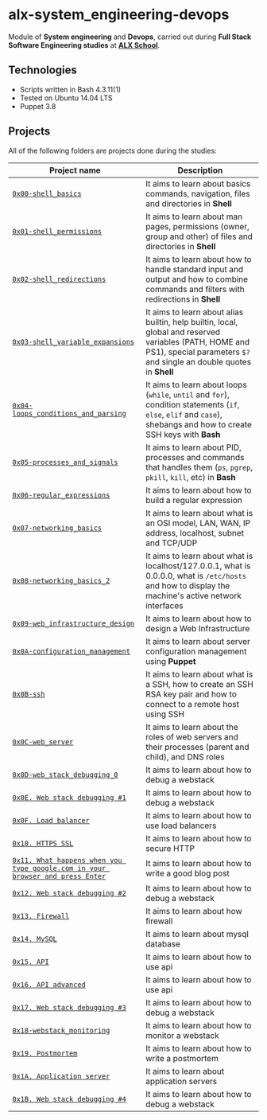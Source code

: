 # alx-system_engineering-devops

Module of **System engineering** and **Devops**, carried out during **Full Stack Software Engineering studies** at **[ALX School](https://www.alxafrica.com)**.

## Technologies

* Scripts written in Bash 4.3.11(1)
* Tested on Ubuntu 14.04 LTS
* Puppet 3.8

## Projects

All of the following folders are projects done during the studies:

| Project name | Description |
| ------------ | ----------- |
| [`0x00-shell_basics`](https://github.com/nazrawimedhin/alx-system_engineering-devops/tree/master/0x00-shell_basics) | It aims to learn about basics commands, navigation, files and directories in **Shell** |
| [`0x01-shell_permissions`](https://github.com/nazrawimedhin/alx-system_engineering-devops/tree/master/0x01-shell_permissions) | It aims to learn about man pages, permissions (owner, group and other) of files and directories in **Shell** |
| [`0x02-shell_redirections`](https://github.com/nazrawimedhin/alx-system_engineering-devops/tree/master/0x02-shell_redirections) | It aims to learn about how to handle standard input and output and how to combine commands and filters with redirections in **Shell** |
| [`0x03-shell_variable_expansions`](https://github.com/nazrawimedhin/alx-system_engineering-devops/tree/master/0x03-shell_variables_expansions) | It aims to learn about alias builtin, help builtin, local, global and reserved variables (PATH, HOME and PS1), special parameters `$?` and single an double quotes in **Shell** |
| [`0x04-loops_conditions_and_parsing`](https://github.com/nazrawimedhin/alx-system_engineering-devops/tree/master/0x04-loops_conditions_and_parsing) | It aims to learn about loops (`while`, `until` and `for`), condition statements (`if`, `else`, `elif` and `case`), shebangs and how to create SSH keys with **Bash** |
| [`0x05-processes_and_signals`](https://github.com/nazrawimedhin/alx-system_engineering-devops/tree/master/0x05-processes_and_signals) | It aims to learn about PID, processes and commands that handles them (`ps`, `pgrep`, `pkill`, `kill`, etc) in **Bash** |
| [`0x06-regular_expressions`](https://github.com/nazrawimedhin/alx-system_engineering-devops/edit/master/0x06-regular_expressions/README.md) | It aims to learn about how to build a regular expression |
| [`0x07-networking_basics`](https://github.com/nazrawimedhin/alx-system_engineering-devops/edit/master/0x07-networking_basics/README.md) | It aims to learn about what is an OSI model, LAN, WAN, IP address, localhost, subnet and TCP/UDP |
| [`0x08-networking_basics_2`](https://github.com/nazrawimedhin/alx-system_engineering-devops/edit/master/0x08-networking_basics_2/README.md) | It aims to learn about what is localhost/127.0.0.1, what is 0.0.0.0, what is `/etc/hosts` and how to display the machine's active network interfaces |
| [`0x09-web_infrastructure_design`](https://github.com/nazrawimedhin/alx-system_engineering-devops/edit/master/0x09-web_infrastructure_design/README.md) | It aims to learn about how to design a Web Infrastructure |
| [`0x0A-configuration_management`](https://github.com/nazrawimedhin/alx-system_engineering-devops/edit/master/0x0A-configuration_management/README.md) | It aims to learn about server configuration management using **Puppet** |
| [`0x0B-ssh`](https://github.com/nazrawimedhin/alx-system_engineering-devops/edit/master/0x0B-ssh/README.md) | It aims to learn about what is a SSH, how to create an SSH RSA key pair and how to connect to a remote host using SSH |
| [`0x0C-web_server`](https://github.com/nazrawimedhin/alx-system_engineering-devops/edit/master/0x0C-web_server/README.md) | It aims to learn about the roles of web servers and their processes (parent and child), and DNS roles |
| [`0x0D-web_stack_debugging_0`](https://github.com/nazrawimedhin/alx-system_engineering-devops/tree/master/0x0D-web_stack_debugging_0) | It aims to learn about how to debug a webstack |
| [`0x0E. Web stack debugging #1`](https://github.com/nazrawimedhin/alx-system_engineering-devops/tree/master/0x0E-web_stack_debugging_1) | It aims to learn about how to debug a webstack |
| [`0x0F. Load balancer`](https://github.com/nazrawimedhin/alx-system_engineering-devops/tree/master/0x0F-load_balancer) | It aims to learn about how to use load balancers |
| [`0x10. HTTPS SSL`](https://github.com/nazrawimedhin/alx-system_engineering-devops/tree/master/0x10-https_ssl) | It aims to learn about how to secure HTTP |
| [`0x11. What happens when you type google.com in your browser and press Enter`](https://github.com/nazrawimedhin/alx-system_engineering-devops/tree/master/0x11-what_happens_when_your_type_google_com_in_your_browser_and_press_enter) | It aims to learn about how to write a good blog post |
| [`0x12. Web stack debugging #2`](https://github.com/nazrawimedhin/alx-system_engineering-devops/tree/master/0x12-web_stack_debugging_2) | It aims to learn about how to debug a webstack |
| [`0x13. Firewall`](https://github.com/nazrawimedhin/alx-system_engineering-devops/tree/master/0x13-firewall) | It aims to learn about how firewall |
| [`0x14. MySQL`](https://github.com/nazrawimedhin/alx-system_engineering-devops/tree/master/0x14-mysql) | It aims to learn about mysql database |
| [`0x15. API`](https://github.com/nazrawimedhin/alx-system_engineering-devops/tree/master/0x15-api) | It aims to learn about how to use api |
| [`0x16. API advanced`](https://github.com/nazrawimedhin/alx-system_engineering-devops/tree/master/0x16-api_advanced) | It aims to learn about how to use api |
| [`0x17. Web stack debugging #3`](https://github.com/nazrawimedhin/alx-system_engineering-devops/tree/master/0x17-web_stack_debugging_3) | It aims to learn about how to debug a webstack |
| [`0x18-webstack_monitoring`](https://github.com/nazrawimedhin/alx-system_engineering-devops/tree/master/0x17-web_stack_debugging_3) | It aims to learn about how to monitor a webstack |
| [`0x19. Postmortem`](https://github.com/nazrawimedhin/alx-system_engineering-devops/tree/master/0x19-postmortem) | It aims to learn about how to write a postmortem|
| [`0x1A. Application server`](https://github.com/nazrawimedhin/alx-system_engineering-devops/tree/master/0x1A-application_server) | It aims to learn about application servers |
| [`0x1B. Web stack debugging #4`](https://github.com/nazrawimedhin/alx-system_engineering-devops/tree/master/0x1B-web_stack_debugging_4) | It aims to learn about how to debug a webstack |
